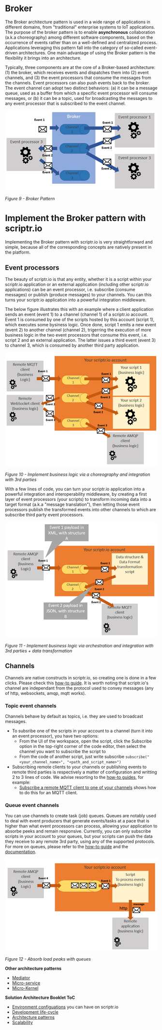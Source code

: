 # Broker

The Broker architecture pattern is used in a wide range of applications in different domains, from "traditional" enterprise systems to IoT applications. The purpose of the broker pattern is to enable **asynchronous** collaboration (a.k.a choreography) among different software components, based on the occurrence of events rather than on a well-defined and centralized process. Applications leveraging this pattern fall into the category of so-called event-driven architectures. One main advantage of using the Broker pattern is the flexibility it brings into an architecture.

Typically, three components are at the core of a Broker-based architecture: (1) the broker, which receives events and dispatches them into (2) event channels, and (3) the event processors that consume the messages from the channels. Event processors can also push events back to the broker. The event channel can adopt two distinct behaviors: (a) it can be a message queue, used as a buffer from which a specific event processor will consume messages, or (b) it can be a topic, used for broadcasting the messages to any event processor that is subscribed to the event channel.

![broker pattern](./broker-pattern.PNG)

*Figure 9 - Broker Pattern*

# Implement the Broker pattern with scriptr.io
Implementing the Broker pattern with scriptr.io is very straightforward and simple, because all of the corresponding concepts are natively present in the platform.

## Event processors
The beauty of scriptr.io is that any entity, whether it is a script within your scriptr.io application or an external application (including other scriptr.io applications) can be an event processor, i.e. subscribe (consume messages) or publish (produce messages) to your channels. You can this turns your scriptr.io application into a powerful integration middleware.

The below figure illustrates this with an example where a client application sends an event (event 1) to a channel (channel 1) of a scriptr.io account. Event 1 is consumed by one of the scripts hosted by this account (script 1), which executes some bysiness logic. Once done, script 1 emits a new event (event 2) to another channel (channel 2), trigerring the execution of more business logic in the two event processors that consume this event, i.e. script 2 and an external application. The latter issues a third event (event 3) to channel 3, which is consumed by another third party application.

![Integration middleware](./middleware.PNG)

*Figure 10 - Implement business logic via a choreography and integration with 3rd parties*

With a few lines of code, you can turn your scriptr.io application into a powerful integration and interoperability middleware, by creating a first layer of event processors (your scripts) to transform incoming data into a target format (a.k.a "message translation"), then letting those event processors publish the transformed events into other channels to which are subscribe third party event processors.

![Interoperability middleware](./middelware-interoperability.PNG)

*Figure 11 - Implement business logic via orchestration and integration with 3rd parties + data transformation*

## Channels
Channels are native constructs in scriptr.io, so creating one is done in a few clicks. Please check this [how-to guide](https://github.com/scriptrdotio/howto/blob/master/publish_subscribe/create_channel.md). It is worth noting that scriptr.io's channel are independant from the protocol used to convey messages (any of http, websockets, amqp, mqtt works). 

### Topic event channels 

Channels behave by default as topics, i.e. they are used to broadcast messages. 

- To subsribe one of the scripts in your account to a channel (turn it into an event processor), you have two options:
  - From the UI of the workspace, open the script, click the Subscribe option in the top-right corner of the code editor, then select the channel you want to subscribe the script to
  - From the code of another script, just write subscribe ```subscribe("<your_channel_name>", "<path_and_script_name>")```
- Subscribing remote clients to your channels or publishing events to remote third parties is respectively a matter of configuration and writting 2 to 3 lines of code. We advise resorting to the [how-to guides](https://github.com/scriptrdotio/howto/blob/master/README.md#how-to), for example:
   - [Subscribe a remote MQTT client to one of your channels](https://github.com/scriptrdotio/howto/blob/master/mqtt/subscribe_mqtt_client.md#how-to-subscribe-a-remote-mqtt-client-to-receive-messages-from-my-scriptr-account) shows how to do this for an MQTT client.

### Queue event channels

You can use channels to create task (job) queues. Queues are notably used to deal with event producers that generate events/tasks at a pace that is higher than what event processors can process, allowing your application to absorbe peeks and remain responsive. Currently, you can only subscribe scripts in your account to your queues, but your scripts can push the data they receive to any remote 3rd party, using any of the supported protocols. For more on queues, please refer to the [how-to guide](https://github.com/scriptrdotio/howto/blob/master/queuing/queue_tasks.md) and the [documentation](https://www.scriptr.io/documentation#documentation-queuemodulequeueModule).

![message queueing](./message-queues.PNG)

*Figure 12 - Absorb load peaks with queues*


**Other architecture patterns**

- [Mediator](./mediator.md)
- [Micro-service](./micro_services.md)
- [Micro-Kernel](./micro_kernel.md)

**Solution Architecture Booklet ToC**

- [Environment configuations](./environment_configurations.md) you can have on scriptr.io
- [Development life-cycle](./development_life_cycle.md)
- [Architecture patterns](./architecture_patterns.md)
- [Scalability](./scalability.md)



